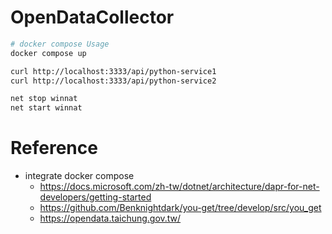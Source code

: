 # OpenDataCollector
``` Bash
# docker compose Usage
docker compose up 

curl http://localhost:3333/api/python-service1
curl http://localhost:3333/api/python-service2

net stop winnat
net start winnat

```
# Reference
- integrate docker compose 
    - https://docs.microsoft.com/zh-tw/dotnet/architecture/dapr-for-net-developers/getting-started
    - https://github.com/Benknightdark/you-get/tree/develop/src/you_get
    - https://opendata.taichung.gov.tw/
    